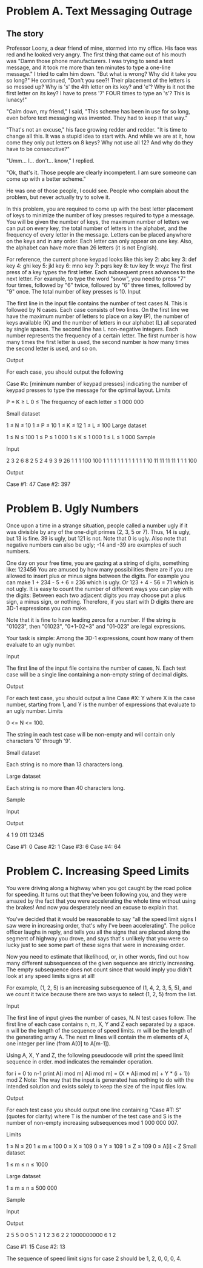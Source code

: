 # Problem A. Text Messaging Outrage

## The story

Professor Loony, a dear friend of mine, stormed into my office. His face was red and he looked very angry. The first thing that came out of his mouth was "Damn those phone manufacturers. I was trying to send a text message, and it took me more than ten minutes to type a one-line message." I tried to calm him down. "But what is wrong? Why did it take you so long?" He continued, "Don't you see?! Their placement of the letters is so messed up? Why is 's' the 4th letter on its key? and 'e'? Why is it not the first letter on its key? I have to press '7' FOUR times to type an 's'? This is lunacy!"

"Calm down, my friend," I said, "This scheme has been in use for so long, even before text messaging was invented. They had to keep it that way."

"That's not an excuse," his face growing redder and redder. "It is time to change all this. It was a stupid idea to start with. And while we are at it, how come they only put letters on 8 keys? Why not use all 12? And why do they have to be consecutive?"

"Umm... I... don't... know," I replied.

"Ok, that's it. Those people are clearly incompetent. I am sure someone can come up with a better scheme."

He was one of those people, I could see. People who complain about the problem, but never actually try to solve it.

In this problem, you are required to come up with the best letter placement of keys to minimize the number of key presses required to type a message. You will be given the number of keys, the maximum number of letters we can put on every key, the total number of letters in the alphabet, and the frequency of every letter in the message. Letters can be placed anywhere on the keys and in any order. Each letter can only appear on one key. Also, the alphabet can have more than 26 letters (it is not English).

For reference, the current phone keypad looks like this
key 2: abc
key 3: def
key 4: ghi
key 5: jkl
key 6: mno
key 7: pqrs
key 8: tuv
key 9: wxyz
The first press of a key types the first letter. Each subsequent press advances to the next letter. For example, to type the word "snow", you need to press "7" four times, followed by "6" twice, followed by "6" three times, followed by "9" once. The total number of key presses is 10.
Input

The first line in the input file contains the number of test cases N. This is followed by N cases. Each case consists of two lines. On the first line we have the maximum number of letters to place on a key (P), the number of keys available (K) and the number of letters in our alphabet (L) all separated by single spaces. The second line has L non-negative integers. Each number represents the frequency of a certain letter. The first number is how many times the first letter is used, the second number is how many times the second letter is used, and so on.

Output

For each case, you should output the following

Case #x: [minimum number of keypad presses]
indicating the number of keypad presses to type the message for the optimal layout.
Limits

P * K ≥ L 
0 ≤ The frequency of each letter ≤ 1 000 000

Small dataset

1 ≤ N ≤ 10
1 ≤ P ≤ 10
1 ≤ K ≤ 12
1 ≤ L ≤ 100
Large dataset

1 ≤ N ≤ 100
1 ≤ P ≤ 1 000
1 ≤ K ≤ 1 000
1 ≤ L ≤ 1 000
Sample


Input 
 
2
3 2 6
8 2 5 2 4 9
3 9 26
1 1 1 100 100 1 1 1 1 1 1 1 1 1 1 1 1 10 11 11 11 11 1 1 1 100


Output 
 
Case #1: 47
Case #2: 397


# Problem B. Ugly Numbers

Once upon a time in a strange situation, people called a number ugly if it was divisible by any of the one-digit primes (2, 3, 5 or 7). Thus, 14 is ugly, but 13 is fine. 39 is ugly, but 121 is not. Note that 0 is ugly. Also note that negative numbers can also be ugly; -14 and -39 are examples of such numbers.

One day on your free time, you are gazing at a string of digits, something like:
123456
You are amused by how many possibilities there are if you are allowed to insert plus or minus signs between the digits. For example you can make
1 + 234 - 5 + 6 = 236
which is ugly. Or
123 + 4 - 56 = 71
which is not ugly.
It is easy to count the number of different ways you can play with the digits: Between each two adjacent digits you may choose put a plus sign, a minus sign, or nothing. Therefore, if you start with D digits there are 3D-1 expressions you can make.

Note that it is fine to have leading zeros for a number. If the string is "01023", then "01023", "0+1-02+3" and "01-023" are legal expressions.

Your task is simple: Among the 3D-1 expressions, count how many of them evaluate to an ugly number.

Input

The first line of the input file contains the number of cases, N. Each test case will be a single line containing a non-empty string of decimal digits.

Output

For each test case, you should output a line 
Case #X: Y
where X is the case number, starting from 1, and Y is the number of expressions that evaluate to an ugly number.
Limits

0 <= N <= 100.

The string in each test case will be non-empty and will contain only characters '0' through '9'.

Small dataset

Each string is no more than 13 characters long.

Large dataset

Each string is no more than 40 characters long.

Sample


Input 
 	
Output 
 
4
1
9
011
12345

Case #1: 0
Case #2: 1
Case #3: 6
Case #4: 64


# Problem C. Increasing Speed Limits

You were driving along a highway when you got caught by the road police for speeding. It turns out that they've been following you, and they were amazed by the fact that you were accelerating the whole time without using the brakes! And now you desperately need an excuse to explain that.

You've decided that it would be reasonable to say "all the speed limit signs I saw were in increasing order, that's why I've been accelerating". The police officer laughs in reply, and tells you all the signs that are placed along the segment of highway you drove, and says that's unlikely that you were so lucky just to see some part of these signs that were in increasing order.

Now you need to estimate that likelihood, or, in other words, find out how many different subsequences of the given sequence are strictly increasing. The empty subsequence does not count since that would imply you didn't look at any speed limits signs at all!

For example, (1, 2, 5) is an increasing subsequence of (1, 4, 2, 3, 5, 5), and we count it twice because there are two ways to select (1, 2, 5) from the list.

Input

The first line of input gives the number of cases, N. N test cases follow. The first line of each case contains n, m, X, Y and Z each separated by a space. n will be the length of the sequence of speed limits. m will be the length of the generating array A. The next m lines will contain the m elements of A, one integer per line (from A[0] to A[m-1]).

Using A, X, Y and Z, the following pseudocode will print the speed limit sequence in order. mod indicates the remainder operation.

for i = 0 to n-1
  print A[i mod m]
  A[i mod m] = (X * A[i mod m] + Y * (i + 1)) mod Z
Note: The way that the input is generated has nothing to do with the intended solution and exists solely to keep the size of the input files low.

Output

For each test case you should output one line containing "Case #T: S" (quotes for clarity) where T is the number of the test case and S is the number of non-empty increasing subsequences mod 1 000 000 007.

Limits

1 ≤ N ≤ 20
1 ≤ m ≤ 100
0 ≤ X ≤ 109
0 ≤ Y ≤ 109
1 ≤ Z ≤ 109
0 ≤ A[i] < Z
Small dataset

1 ≤ m ≤ n ≤ 1000

Large dataset

1 ≤ m ≤ n ≤ 500 000

Sample


Input 
 	
Output 
 
2
5 5 0 0 5
1
2
1
2
3
6 2 2 1000000000 6
1
2

Case #1: 15
Case #2: 13

The sequence of speed limit signs for case 2 should be 1, 2, 0, 0, 0, 4.
